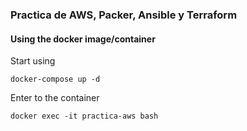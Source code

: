 ### Practica de AWS, Packer, Ansible y Terraform

#### Using the docker image/container

Start using

```
docker-compose up -d
```

Enter to the container

```
docker exec -it practica-aws bash
```
